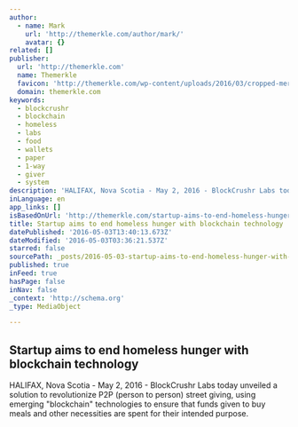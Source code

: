 ```yaml
---
author:
  - name: Mark
    url: 'http://themerkle.com/author/mark/'
    avatar: {}
related: []
publisher:
  url: 'http://themerkle.com'
  name: Themerkle
  favicon: 'http://themerkle.com/wp-content/uploads/2016/03/cropped-merkle-white-1-192x192.png'
  domain: themerkle.com
keywords:
  - blockcrushr
  - blockchain
  - homeless
  - labs
  - food
  - wallets
  - paper
  - 1-way
  - giver
  - system
description: 'HALIFAX, Nova Scotia - May 2, 2016 - BlockCrushr Labs today unveiled a solution to revolutionize P2P (person to person) street giving, using emerging "blockchain" technologies to ensure that funds given to buy meals and other necessities are spent for their intended purpose.'
inLanguage: en
app_links: []
isBasedOnUrl: 'http://themerkle.com/startup-aims-to-end-homeless-hunger-with-blockchain-technology/'
title: Startup aims to end homeless hunger with blockchain technology
datePublished: '2016-05-03T13:40:13.673Z'
dateModified: '2016-05-03T03:36:21.537Z'
starred: false
sourcePath: _posts/2016-05-03-startup-aims-to-end-homeless-hunger-with-blockchain-technolo.md
published: true
inFeed: true
hasPage: false
inNav: false
_context: 'http://schema.org'
_type: MediaObject

---
```

<article style=""><h1>Startup aims to end homeless hunger with blockchain technology</h1><p>HALIFAX, Nova Scotia - May 2, 2016 - BlockCrushr Labs today unveiled a solution to revolutionize P2P (person to person) street giving, using emerging "blockchain" technologies to ensure that funds given to buy meals and other necessities are spent for their intended purpose.</p></article>